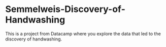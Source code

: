 # Semmelweis-Discovery-of-Handwashing

This is a project from Datacamp where you explore the data that led to the discovery of handwashing. 
